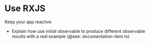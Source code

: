 # Use RXJS 
Keep your app reactive

- Explain how use initial observable to produce different observable results with a real example  (@see: documentation-item.ts)
